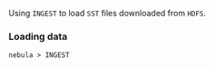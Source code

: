 Using `INGEST` to load `SST` files downloaded from `HDFS`.

### Loading data

```
nebula > INGEST
```
